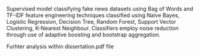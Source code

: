 Supervised model classifying fake news datasets using Bag of Words and TF-IDF feature engineering techniques classified using Naive Bayes, Logistic Regression, Decision Tree, Random Forest, Support Vector Clustering, K-Nearest Neighbour. Classifiers employ noise reduction through use of adaptive boosting and bootstrap aggregation. 

Furhter analysis within dissertation.pdf file
